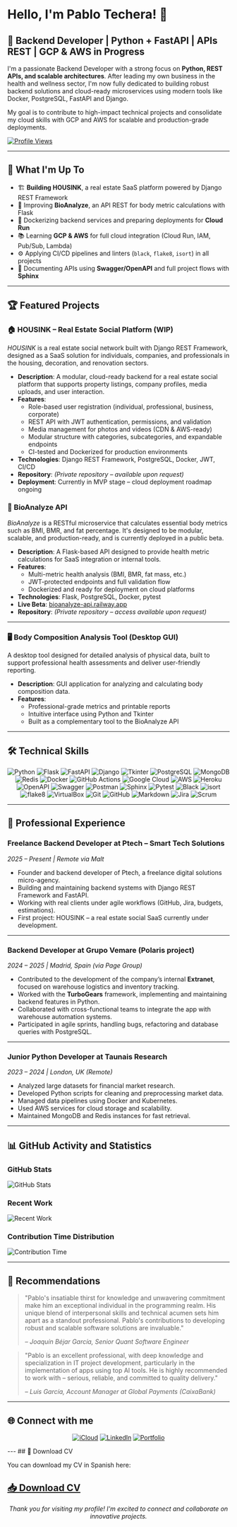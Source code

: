 # Hello, I'm Pablo Techera! 👋

## 💼 Backend Developer | Python + FastAPI | APIs REST | GCP & AWS in Progress

I'm a passionate Backend Developer with a strong focus on **Python, REST APIs, and scalable architectures**. After leading my own business in the health and wellness sector, I'm now fully dedicated to building robust backend solutions and cloud-ready microservices using modern tools like Docker, PostgreSQL, FastAPI and Django.

My goal is to contribute to high-impact technical projects and consolidate my cloud skills with GCP and AWS for scalable and production-grade deployments.

[![Profile Views](https://komarev.com/ghpvc/?username=pablotech80&label=Profile%20views&color=0e76a8&style=flat)](https://github.com/pablotech80)

---

## 🚀 What I'm Up To

- 🏗️ **Building HOUSINK**, a real estate SaaS platform powered by Django REST Framework
- 🧬 Improving **BioAnalyze**, an API REST for body metric calculations with Flask
- 🐳 Dockerizing backend services and preparing deployments for **Cloud Run**
- 📚 Learning **GCP & AWS** for full cloud integration (Cloud Run, IAM, Pub/Sub, Lambda)
- ⚙️ Applying CI/CD pipelines and linters (`black`, `flake8`, `isort`) in all projects
- 📖 Documenting APIs using **Swagger/OpenAPI** and full project flows with **Sphinx**

---

## 🏆 Featured Projects

### 🏠 HOUSINK – Real Estate Social Platform (WIP)
*HOUSINK* is a real estate social network built with Django REST Framework, designed as a SaaS solution for individuals, companies, and professionals in the housing, decoration, and renovation sectors.

- **Description**: A modular, cloud-ready backend for a real estate social platform that supports property listings, company profiles, media uploads, and user interaction.
- **Features**:
  - Role-based user registration (individual, professional, business, corporate)
  - REST API with JWT authentication, permissions, and validation
  - Media management for photos and videos (CDN & AWS-ready)
  - Modular structure with categories, subcategories, and expandable endpoints
  - CI-tested and Dockerized for production environments
- **Technologies**: Django REST Framework, PostgreSQL, Docker, JWT, CI/CD
- **Repository**: *(Private repository – available upon request)*
- **Deployment**: Currently in MVP stage – cloud deployment roadmap ongoing


### 🧬 BioAnalyze API
*BioAnalyze* is a RESTful microservice that calculates essential body metrics such as BMI, BMR, and fat percentage. It's designed to be modular, scalable, and production-ready, and is currently deployed in a public beta.

- **Description**: A Flask-based API designed to provide health metric calculations for SaaS integration or internal tools.
- **Features**:
  - Multi-metric health analysis (BMI, BMR, fat mass, etc.)
  - JWT-protected endpoints and full validation flow
  - Dockerized and ready for deployment on cloud platforms
- **Technologies**: Flask, PostgreSQL, Docker, pytest
- **Live Beta**: [bioanalyze-api.railway.app](https://bioanalyze.up.railway.app/informe_web)
- **Repository**: *(Private repository – access available upon request)*

---

### 🖥️ Body Composition Analysis Tool (Desktop GUI)
A desktop tool designed for detailed analysis of physical data, built to support professional health assessments and deliver user-friendly reporting.

- **Description**: GUI application for analyzing and calculating body composition data.
- **Features**:
  - Professional-grade metrics and printable reports
  - Intuitive interface using Python and Tkinter
  - Built as a complementary tool to the BioAnalyze API

---

## 🛠 Technical Skills

<p align="center">
  <!-- Lenguajes y Frameworks -->
  <img src="https://img.shields.io/badge/Python-3776AB?style=for-the-badge&logo=python&logoColor=white" alt="Python"/>
  <img src="https://img.shields.io/badge/Flask-000000?style=for-the-badge&logo=flask&logoColor=white" alt="Flask"/>
  <img src="https://img.shields.io/badge/FastAPI-009688?style=for-the-badge&logo=fastapi&logoColor=white" alt="FastAPI"/>
  <img src="https://img.shields.io/badge/Django-092E20?style=for-the-badge&logo=django&logoColor=white" alt="Django"/>
  <img src="https://img.shields.io/badge/Tkinter-FF6F00?style=for-the-badge&logo=python&logoColor=white" alt="Tkinter"/>

  <!-- Bases de datos -->
  <img src="https://img.shields.io/badge/PostgreSQL-336791?style=for-the-badge&logo=postgresql&logoColor=white" alt="PostgreSQL"/>
  <img src="https://img.shields.io/badge/MongoDB-47A248?style=for-the-badge&logo=mongodb&logoColor=white" alt="MongoDB"/>
  <img src="https://img.shields.io/badge/Redis-DC382D?style=for-the-badge&logo=redis&logoColor=white" alt="Redis"/>

  <!-- Cloud y DevOps -->
  <img src="https://img.shields.io/badge/Docker-2496ED?style=for-the-badge&logo=docker&logoColor=white" alt="Docker"/>
  <img src="https://img.shields.io/badge/GitHub%20Actions-2088FF?style=for-the-badge&logo=github-actions&logoColor=white" alt="GitHub Actions"/>
  <img src="https://img.shields.io/badge/GCP-4285F4?style=for-the-badge&logo=google-cloud&logoColor=white" alt="Google Cloud"/>
  <img src="https://img.shields.io/badge/AWS-232F3E?style=for-the-badge&logo=amazon-aws&logoColor=white" alt="AWS"/>
  <img src="https://img.shields.io/badge/Heroku-430098?style=for-the-badge&logo=heroku&logoColor=white" alt="Heroku"/>
 

  <!-- APIs y documentación -->
  <img src="https://img.shields.io/badge/OpenAPI-6BA539?style=for-the-badge&logo=openapiinitiative&logoColor=white" alt="OpenAPI"/>
  <img src="https://img.shields.io/badge/Swagger-85EA2D?style=for-the-badge&logo=swagger&logoColor=black" alt="Swagger"/>
  <img src="https://img.shields.io/badge/Postman-FF6C37?style=for-the-badge&logo=postman&logoColor=white" alt="Postman"/>
  <img src="https://img.shields.io/badge/Sphinx-4B4B77?style=for-the-badge&logo=readthedocs&logoColor=white" alt="Sphinx"/>

  <!-- Testing y buenas prácticas -->
  <img src="https://img.shields.io/badge/Pytest-0A9EDC?style=for-the-badge&logo=pytest&logoColor=white" alt="Pytest"/>
  <img src="https://img.shields.io/badge/Black-000000?style=for-the-badge&logo=python&logoColor=white" alt="Black"/>
  <img src="https://img.shields.io/badge/isort-F0DB4F?style=for-the-badge&logo=python&logoColor=black" alt="isort"/>
  <img src="https://img.shields.io/badge/flake8-4B8BBE?style=for-the-badge&logo=python&logoColor=white" alt="flake8"/>

  <!-- Otras herramientas -->
  <img src="https://img.shields.io/badge/VirtualBox-183A61?style=for-the-badge&logo=virtualbox&logoColor=white" alt="VirtualBox"/>
  <img src="https://img.shields.io/badge/Git-F05032?style=for-the-badge&logo=git&logoColor=white" alt="Git"/>
  <img src="https://img.shields.io/badge/GitHub-181717?style=for-the-badge&logo=github&logoColor=white" alt="GitHub"/>
  <img src="https://img.shields.io/badge/Markdown-000000?style=for-the-badge&logo=markdown&logoColor=white" alt="Markdown"/>
  <img src="https://img.shields.io/badge/Jira-0052CC?style=for-the-badge&logo=jira&logoColor=white" alt="Jira"/>
  <img src="https://img.shields.io/badge/Scrum%20Master-4A154B?style=for-the-badge&logo=scrum&logoColor=white" alt="Scrum"/>
</p>

---

## 💼 Professional Experience

### Freelance Backend Developer at Ptech – Smart Tech Solutions
*2025 – Present | Remote via Malt*

- Founder and backend developer of Ptech, a freelance digital solutions micro-agency.
- Building and maintaining backend systems with Django REST Framework and FastAPI.
- Working with real clients under agile workflows (GitHub, Jira, budgets, estimations).
- First project: HOUSINK – a real estate social SaaS currently under development.

---

### Backend Developer at Grupo Vemare (Polaris project)
*2024 – 2025 | Madrid, Spain (via Page Group)*

- Contributed to the development of the company’s internal **Extranet**, focused on warehouse logistics and inventory tracking.
- Worked with the **TurboGears** framework, implementing and maintaining backend features in Python.
- Collaborated with cross-functional teams to integrate the app with warehouse automation systems.
- Participated in agile sprints, handling bugs, refactoring and database queries with PostgreSQL.

---

### Junior Python Developer at Taunais Research
*2023 – 2024 | London, UK (Remote)*

- Analyzed large datasets for financial market research.
- Developed Python scripts for cleaning and preprocessing market data.
- Managed data pipelines using Docker and Kubernetes.
- Used AWS services for cloud storage and scalability.
- Maintained MongoDB and Redis instances for fast retrieval.

---

## 📊 GitHub Activity and Statistics

### GitHub Stats
![GitHub Stats](https://github-readme-stats.vercel.app/api?username=pablotech80&show_icons=true&theme=radical)

### Recent Work
![Recent Work](https://next.ossinsight.io/widgets/official/compose-currently-working-on/thumbnail.png?user_id=144359221&activity_type=all&image_size=auto&color_scheme=light)

### Contribution Time Distribution
![Contribution Time](https://next.ossinsight.io/widgets/official/analyze-user-contribution-time-distribution/thumbnail.png?user_id=144359221&period=all_times&image_size=auto&color_scheme=light)

---

## 🌟 Recommendations

> "Pablo's insatiable thirst for knowledge and unwavering commitment make him an exceptional individual in the programming realm. His unique blend of interpersonal skills and technical acumen sets him apart as a standout professional. Pablo's contributions to developing robust and scalable software solutions are invaluable."
> 
> *– Joaquín Béjar García, Senior Quant Software Engineer*

> "Pablo is an excellent professional, with deep knowledge and specialization in IT project development, particularly in the implementation of apps using top AI tools. He is highly recommended to work with – serious, reliable, and committed to quality delivery."
> 
> *– Luis García, Account Manager at Global Payments (CaixaBank)*

---
## 🌐 Connect with me

<p align="center">
  <a href="mailto:ptecherasosa@icloud.com"><img src="https://img.shields.io/badge/iCloud-3693F3?style=for-the-badge&logo=icloud&logoColor=white" alt="iCloud"/></a>
  <a href="https://linkedin.com/in/pablo-tech" target="_blank"><img src="https://img.shields.io/badge/LinkedIn-0077B5?style=for-the-badge&logo=linkedin&logoColor=white" alt="LinkedIn"/></a>
  <a href="https://portfolioptech-pablo-techera-s-projects.vercel.app/" target="_blank"><img src="https://img.shields.io/badge/Portfolio-000000?style=for-the-badge&logo=vercel&logoColor=white" alt="Portfolio"/></a>
</p>
---
## 📄 Download CV

You can download my CV in Spanish here:

[📥 Download CV](https://portfolioptech-pablo-techera-s-projects.vercel.app/)
---

<p align="center">
  <i>Thank you for visiting my profile! I'm excited to connect and collaborate on innovative projects.</i>
</p>
